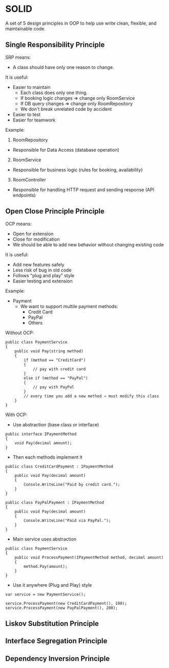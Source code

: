 # SOLID

A set of 5 design principles in OOP to help use write clean, flexible, and maintainable code.

## Single Responsibility Principle

SRP means:
- A class should have only one reason to change.

It is useful:
- Easier to maintain
  - Each class does only one thing.
  - If booking logic changes => change only RoomService
  - If DB query changes => change only RoomRepository
  - We don't break unrelated code by accident
- Easier to test
- Easier for teamwork

Example:
1. RoomRepository

- Responsible for Data Access (database operation)

2. RoomService

- Responsible for business logic (rules for booking, availability)

3. RoomController

- Responsible for handling HTTP request and sending response (API endpoints)

## Open Close Principle Principle

OCP means:
- Open for extension
- Close for modification
- We should be able to add new behavior without changing existing code

It is useful:
- Add new features safely
- Less risk of bug in old code
- Follows "plug and play" style
- Easier testing and extension

Example:
- Payment
  - We want to support multile payment methods:
    - Credit Card
    - PayPal
    - Others
   
Without OCP:
```
public class PaymentService
{
    public void Pay(string method)
    {
        if (method == "CreditCard")
        {
            // pay with credit card
        }
        else if (method == "PayPal")
        {
            // pay with PayPal
        }
        // every time you add a new method → must modify this class
    }
}
```

With OCP:
- Use abstraction (base class or interface)
```
public interface IPaymentMethod
{
    void Pay(decimal amount);
}
```
- Then each methods implement it
```
public class CreditCardPayment : IPaymentMethod
{
    public void Pay(decimal amount)
    {
        Console.WriteLine("Paid by credit card.");
    }
}

public class PayPalPayment : IPaymentMethod
{
    public void Pay(decimal amount)
    {
        Console.WriteLine("Paid via PayPal.");
    }
}
```
- Main service uses abstraction
```
public class PaymentService
{
    public void ProcessPayment(IPaymentMethod method, decimal amount)
    {
        method.Pay(amount);
    }
}
```
- Use it anywhere (Plug and Play) style
```
var service = new PaymentService();

service.ProcessPayment(new CreditCardPayment(), 100);
service.ProcessPayment(new PayPalPayment(), 200);
```

## Liskov Substitution Principle

## Interface Segregation Principle

## Dependency Inversion Principle
